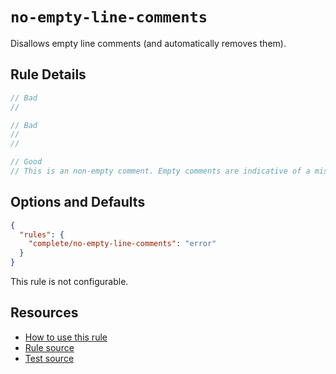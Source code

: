 # `no-empty-line-comments`

Disallows empty line comments (and automatically removes them).

## Rule Details

```ts
// Bad
//

// Bad
//
//

// Good
// This is an non-empty comment. Empty comments are indicative of a mistake.
```

## Options and Defaults

```json
{
  "rules": {
    "complete/no-empty-line-comments": "error"
  }
}
```

This rule is not configurable.

## Resources

- [How to use this rule](../..)
- [Rule source](https://github.com/complete-ts/complete/blob/main/packages/eslint-plugin-complete/src/rules/no-empty-line-comments.ts)
- [Test source](https://github.com/complete-ts/complete/blob/main/packages/eslint-plugin-complete/tests/rules/no-empty-line-comments.test.ts)
